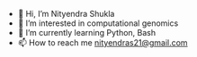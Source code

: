 - 👋 Hi, I’m Nityendra Shukla
- 👀 I’m interested in computational genomics
- 🌱 I’m currently learning Python, Bash 
- 📫 How to reach me nityendras21@gmail.com

<!---
nityendra21/nityendra21 is a ✨ special ✨ repository because its `README.md` (this file) appears on your GitHub profile.
You can click the Preview link to take a look at your changes.
--->
